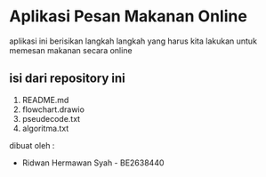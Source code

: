 # Aplikasi Pesan Makanan Online
aplikasi ini berisikan langkah langkah yang harus kita lakukan untuk memesan makanan secara online

## isi dari repository ini
1. README.md
2. flowchart.drawio
3. pseudecode.txt
4. algoritma.txt

dibuat oleh :
- Ridwan Hermawan Syah - BE2638440